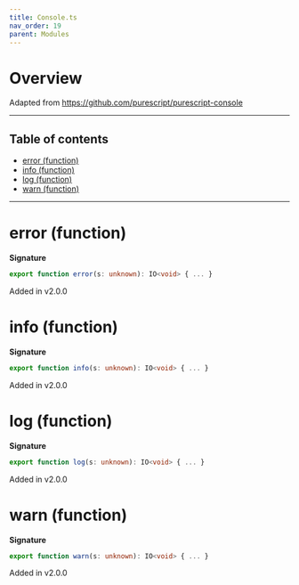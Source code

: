 ```yaml
---
title: Console.ts
nav_order: 19
parent: Modules
---
```


# Overview

Adapted from https://github.com/purescript/purescript-console

---

<h2 class="text-delta">Table of contents</h2>

- [error (function)](#error-function)
- [info (function)](#info-function)
- [log (function)](#log-function)
- [warn (function)](#warn-function)

---

# error (function)

**Signature**

```ts
export function error(s: unknown): IO<void> { ... }
```

Added in v2.0.0

# info (function)

**Signature**

```ts
export function info(s: unknown): IO<void> { ... }
```

Added in v2.0.0

# log (function)

**Signature**

```ts
export function log(s: unknown): IO<void> { ... }
```

Added in v2.0.0

# warn (function)

**Signature**

```ts
export function warn(s: unknown): IO<void> { ... }
```

Added in v2.0.0
